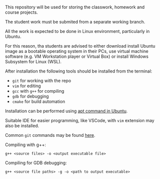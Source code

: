 This repository will be used for storing the classwork, homework and course projects.

The student work must be submited from a separate working branch.

All the work is expected to be done in Linux environment, particularly in Ubuntu.

For this reason, tha students are advised to either download install Ubuntu image as a bootable operating system in their PCs, use virtual machine software (e.g. VM Workstation player or Virtual Box) or install Windows Subsystem for Linux (WSL).

After installation the following tools should be installed from the terminal:

- ```git``` for working with the repo
- ```vim``` for editing
- ```gcc``` with ```g++``` for compiling
- ```gdb``` for debugging
- ```cmake``` for build automation

Installation can be performed using [apt command in Ubuntu](https://ubuntu.com/server/docs/package-management).

Suitable IDE for easier programming, like VSCode, with ```vim``` extension may also be installed.

Common ```git``` commands may be found [here](https://www.freecodecamp.org/news/10-important-git-commands-that-every-developer-should-know/).

Compiling with g++:
```
g++ <source files> -o <output executable file>
```

Compiling for GDB debugging:
```
g++ <source file paths> -g -o <path to output executable>
```
